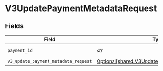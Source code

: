 # V3UpdatePaymentMetadataRequest


## Fields

| Field                                                                                                    | Type                                                                                                     | Required                                                                                                 | Description                                                                                              |
| -------------------------------------------------------------------------------------------------------- | -------------------------------------------------------------------------------------------------------- | -------------------------------------------------------------------------------------------------------- | -------------------------------------------------------------------------------------------------------- |
| `payment_id`                                                                                             | *str*                                                                                                    | :heavy_check_mark:                                                                                       | The payment ID                                                                                           |
| `v3_update_payment_metadata_request`                                                                     | [Optional[shared.V3UpdatePaymentMetadataRequest]](../../models/shared/v3updatepaymentmetadatarequest.md) | :heavy_minus_sign:                                                                                       | N/A                                                                                                      |